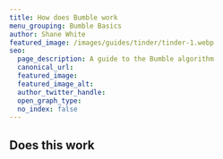```yaml
---
title: How does Bumble work
menu_grouping: Bumble Basics
author: Shane White
featured_image: /images/guides/tinder/tinder-1.webp
seo:
  page_description: A guide to the Bumble algorithm
  canonical_url:
  featured_image:
  featured_image_alt:
  author_twitter_handle:
  open_graph_type:
  no_index: false
---
```

## Does this work